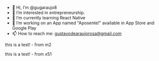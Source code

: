 - 👋 Hi, I’m @gugaraujo8
- 👀 I’m interested in entrepreneurship.
- 🌱 I’m currently learning React Native
- 💞️ I’m working on an App named "Aposente!" available in App Store and Google Play
- 📫 How to reach me: gustavodearaujorosa@gmail.com

this is a test! - from m2

this is a test! - from x51

<!---
gugaraujo8/gugaraujo8 is a ✨ special ✨ repository because its `README.md` (this file) appears on your GitHub profile.
You can click the Preview link to take a look at your changes.
--->
